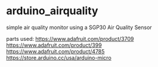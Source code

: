 # arduino_airquality
simple air quality monitor using a SGP30 Air Quality Sensor

parts used:
https://www.adafruit.com/product/3709
https://www.adafruit.com/product/399
https://www.adafruit.com/product/4785
https://store.arduino.cc/usa/arduino-micro
